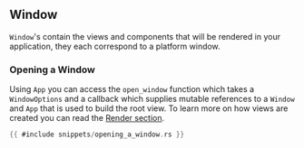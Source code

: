 ## Window

`Window`'s contain the views and components that will be rendered in your application, they each correspond to a platform window.

### Opening a Window

Using `App` you can access the `open_window` function which takes a `WindowOptions` and a callback which supplies mutable references to a `Window` and `App` that is used to build the root view. To learn more on how views are created you can read the [Render section](../rendering/render.md).

```rust
{{ #include snippets/opening_a_window.rs }}
```
